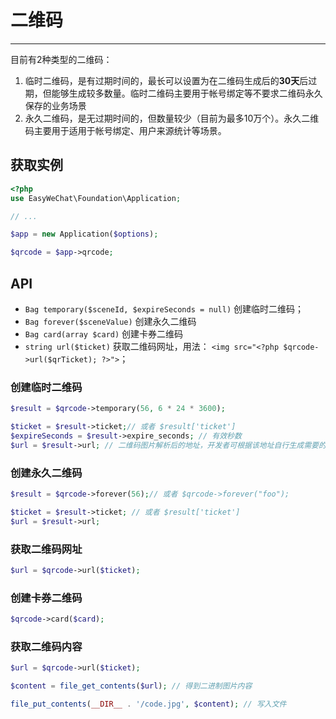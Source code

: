 # 二维码
---

目前有2种类型的二维码：

1. 临时二维码，是有过期时间的，最长可以设置为在二维码生成后的**30天**后过期，但能够生成较多数量。临时二维码主要用于帐号绑定等不要求二维码永久保存的业务场景
2. 永久二维码，是无过期时间的，但数量较少（目前为最多10万个）。永久二维码主要用于适用于帐号绑定、用户来源统计等场景。

## 获取实例

```php
<?php
use EasyWeChat\Foundation\Application;

// ...

$app = new Application($options);

$qrcode = $app->qrcode;
```


## API

+ `Bag temporary($sceneId, $expireSeconds = null)` 创建临时二维码；
+ `Bag forever($sceneValue)` 创建永久二维码
+ `Bag card(array $card)` 创建卡券二维码
+ `string url($ticket)` 获取二维码网址，用法： `<img src="<?php $qrcode->url($qrTicket); ?>">`；

### 创建临时二维码

```php
$result = $qrcode->temporary(56, 6 * 24 * 3600);

$ticket = $result->ticket;// 或者 $result['ticket']
$expireSeconds = $result->expire_seconds; // 有效秒数
$url = $result->url; // 二维码图片解析后的地址，开发者可根据该地址自行生成需要的二维码图片
```

### 创建永久二维码

```php
$result = $qrcode->forever(56);// 或者 $qrcode->forever("foo");

$ticket = $result->ticket; // 或者 $result['ticket']
$url = $result->url;
```

### 获取二维码网址

```php
$url = $qrcode->url($ticket);
```

### 创建卡券二维码

```php
$qrcode->card($card);
```

### 获取二维码内容

```php
$url = $qrcode->url($ticket);

$content = file_get_contents($url); // 得到二进制图片内容

file_put_contents(__DIR__ . '/code.jpg', $content); // 写入文件
```
